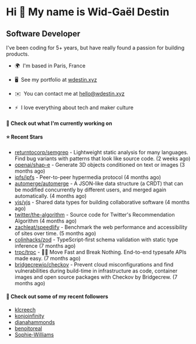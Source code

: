 Hi 👋 My name is Wid-Gaël Destin
================================

Software Developer
------------------

I've been coding for 5+ years, but have really found a passion for building products.

* 🌍  I'm based in Paris, France
* 🖥️  See my portfolio at [wdestin.xyz](http://wdestin.xyz)
* ✉️  You can contact me at [hello@wdestin.xyz](mailto:hello@wdestin.xyz)

* ⚡  I love everything about tech and maker culture

#### 👷 Check out what I'm currently working on


#### ⭐ Recent Stars

- [returntocorp/semgrep](https://github.com/returntocorp/semgrep) - Lightweight static analysis for many languages. Find bug variants with patterns that look like source code. (2 weeks ago)
- [openai/shap-e](https://github.com/openai/shap-e) - Generate 3D objects conditioned on text or images (3 months ago)
- [ipfs/ipfs](https://github.com/ipfs/ipfs) - Peer-to-peer hypermedia protocol (4 months ago)
- [automerge/automerge](https://github.com/automerge/automerge) - A JSON-like data structure (a CRDT) that can be modified concurrently by different users, and merged again automatically.  (4 months ago)
- [yjs/yjs](https://github.com/yjs/yjs) - Shared data types for building collaborative software (4 months ago)
- [twitter/the-algorithm](https://github.com/twitter/the-algorithm) - Source code for Twitter&#39;s Recommendation Algorithm (4 months ago)
- [zachleat/speedlify](https://github.com/zachleat/speedlify) - Benchmark the web performance and accessibility of sites over time. (5 months ago)
- [colinhacks/zod](https://github.com/colinhacks/zod) - TypeScript-first schema validation with static type inference (7 months ago)
- [trpc/trpc](https://github.com/trpc/trpc) - 🧙‍♀️  Move Fast and Break Nothing. End-to-end typesafe APIs made easy.  (7 months ago)
- [bridgecrewio/checkov](https://github.com/bridgecrewio/checkov) - Prevent cloud misconfigurations and find vulnerabilities during build-time in infrastructure as code, container images and open source packages with Checkov by Bridgecrew. (7 months ago)

#### 👯 Check out some of my recent followers

- [klcreech](https://github.com/klcreech)
- [konjoinfinity](https://github.com/konjoinfinity)
- [dianahammonds](https://github.com/dianahammonds)
- [benoitoreal](https://github.com/benoitoreal)
- [Sophie-Williams](https://github.com/Sophie-Williams)

